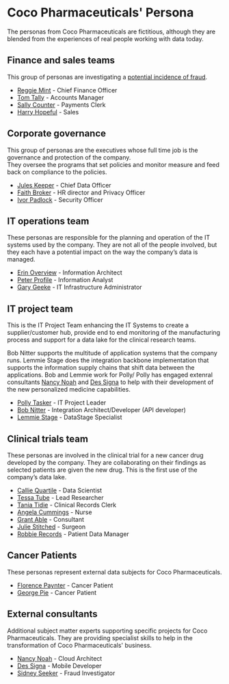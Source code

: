 <!-- SPDX-License-Identifier: Apache-2.0 -->

# Coco Pharmaceuticals' Persona

The personas from Coco Pharmaceuticals are fictitious, although they
are blended from the experiences of real people working with data today.


## Finance and sales teams

This group of personas are investigating a
[potential incidence of fraud](../scenarios/investigating-suspicious-activity).

* [Reggie Mint](reggie-mint.md) - Chief Finance Officer
* [Tom Tally](tom-tally.md) - Accounts Manager
* [Sally Counter](sally-counter.md) - Payments Clerk
* [Harry Hopeful](harry-hopeful.md) - Sales


## Corporate governance

This group of personas are the executives
whose full time job is the
governance and protection of the company.  
They oversee the programs that set policies and
monitor measure and feed back on compliance to the policies.

* [Jules Keeper](jules-keeper.md) - Chief Data Officer
* [Faith Broker](faith-broker.md) - HR director and Privacy Officer
* [Ivor Padlock](ivor-padlock.md) - Security Officer


## IT operations team

These personas are responsible for the planning and operation of
the IT systems used by the company.
They are not all of the people involved, but they each have
a potential impact on the way the company’s data is managed.

* [Erin Overview](erin-overview.md) - Information Architect
* [Peter Profile](peter-profile.md) - Information Analyst
* [Gary Geeke](gary-geeke.md) - IT Infrastructure Administrator


## IT project team

This is the IT Project Team enhancing the
IT Systems to create a supplier/customer hub,
provide end to end monitoring of the manufacturing process and
support for a data lake for the clinical research teams.

Bob Nitter supports the multitude of application systems that the company runs.
Lemmie Stage does the integration backbone implementation that supports the information supply chains that shift data between the applications.
Bob and Lemmie work for Polly/
Polly has engaged extenral consultants [Nancy Noah](nancy-noah.md) and [Des Signa](des-signa.md)
to help with their development of the new personalized medicine capabilities.


* [Polly Tasker](polly-tasker.md) - IT Project Leader
* [Bob Nitter](bob-nitter.md) - Integration Architect/Developer (API developer)
* [Lemmie Stage](lemmie-stage.md) - DataStage Specialist


## Clinical trials team

These personas are involved in the clinical trial for a new cancer
drug developed by the company.
They are collaborating on their findings as selected
patients are given the new drug.
This is the first use of the company’s data lake.


* [Callie Quartile](callie-quartile.md) - Data Scientist
* [Tessa Tube](tessa-tube.md) - Lead Researcher
* [Tania Tidie](tanya-tidie.md) - Clinical Records Clerk
* [Angela Cummings](angela-cummings.md) - Nurse
* [Grant Able](grant-able.md) - Consultant
* [Julie Stitched](julie-stitched.md) - Surgeon
* [Robbie Records](robbie-records.md) - Patient Data Manager


## Cancer Patients

These personas represent external data subjects for
Coco Pharmaceuticals.

* [Florence Paynter](florence-paynter.md) - Cancer Patient
* [George Pie](george-pie.md) - Cancer Patient


## External consultants

Additional subject matter experts supporting specific projects
for Coco Pharmaceuticals.  They are providing specialist skills to
help in the transformation of Coco Pharmaceuticals' business.


* [Nancy Noah](nancy-noah.md) - Cloud Architect
* [Des Signa](des-signa.md) - Mobile Developer
* [Sidney Seeker](sidney-seeker.md) - Fraud Investigator
